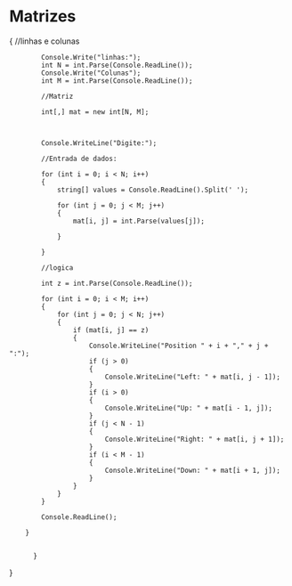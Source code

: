 # Matrizes        

{
            //linhas e colunas

            Console.Write("linhas:");
            int N = int.Parse(Console.ReadLine());
            Console.Write("Colunas");
            int M = int.Parse(Console.ReadLine());

            //Matriz  

            int[,] mat = new int[N, M];



            Console.WriteLine("Digite:");

            //Entrada de dados:

            for (int i = 0; i < N; i++)
            {
                string[] values = Console.ReadLine().Split(' ');

                for (int j = 0; j < M; j++)
                {
                    mat[i, j] = int.Parse(values[j]);

                }

            }

            //logica

            int z = int.Parse(Console.ReadLine());

            for (int i = 0; i < M; i++)
            {
                for (int j = 0; j < N; j++)
                {
                    if (mat[i, j] == z)
                    {
                        Console.WriteLine("Position " + i + "," + j + ":");
                        if (j > 0)
                        {
                            Console.WriteLine("Left: " + mat[i, j - 1]);
                        }
                        if (i > 0)
                        {
                            Console.WriteLine("Up: " + mat[i - 1, j]);
                        }
                        if (j < N - 1)
                        {
                            Console.WriteLine("Right: " + mat[i, j + 1]);
                        }
                        if (i < M - 1)
                        {
                            Console.WriteLine("Down: " + mat[i + 1, j]);
                        }
                    }
                }
            }

            Console.ReadLine();

        }  
        

          }

                           

}

